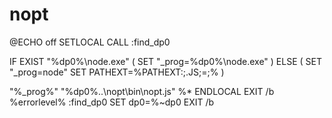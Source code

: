 # nopt

@ECHO off SETLOCAL CALL :find\_dp0

IF EXIST "%dp0%\node.exe" \( SET "\_prog=%dp0%\node.exe" \) ELSE \( SET "\_prog=node" SET PATHEXT=%PATHEXT:;.JS;=;% \)

"%\_prog%" "%dp0%..\nopt\bin\nopt.js" %\* ENDLOCAL EXIT /b %errorlevel% :find\_dp0 SET dp0=%~dp0 EXIT /b

